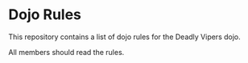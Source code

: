 Dojo Rules
==========

This repository contains a list of dojo rules for the Deadly Vipers dojo.

All members should read the rules.